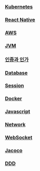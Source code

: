 ### [Kubernetes](./src/main/kubernetes/in/action/README.md)

### [React Native](./src/main/react/native/README.md)

### [AWS](./src/main/aws/in/action/README.md)

### [JVM](./src/main/jvm/README.md)

### [인증과 인가](./src/main/certification/README.md)

### [Database](./src/main/db/README.md)

### [Session](./src/main/session/README.md) 

### [Docker](./src/main/docker/README.md)

### [Javascript](./src/main/javascript/README.md)

### [Network](./src/main/network/README.md)

### [WebSocket](./src/main/websocket/README.md)

### [Jacoco](./src/main/jacoco/README.md)

### [DDD](./src/main/ddd/README.md)
